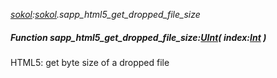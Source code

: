 _[sokol](../../modules/sokol/sokol-module.md):[sokol](../../modules/sokol/sokol-module.md).sapp\_html5\_get\_dropped\_file\_size_
##### Function sapp\_html5\_get\_dropped\_file\_size:[UInt](../../modules/wonkey/wonkey-types-uint.md)( index:[Int](../../modules/wonkey/wonkey-types-int.md) )
HTML5: get byte size of a dropped file
